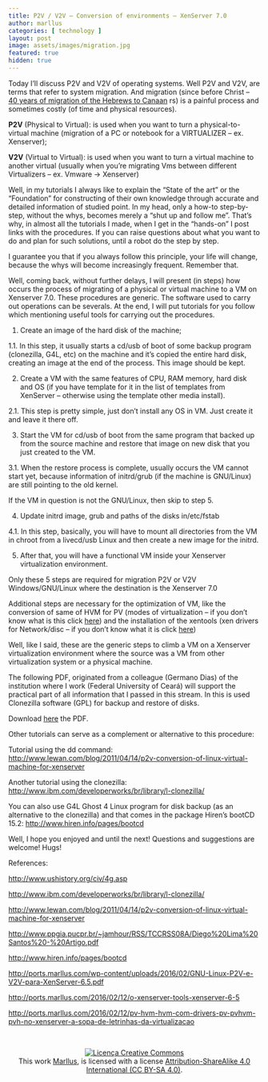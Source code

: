 ```yaml
---
title: P2V / V2V – Conversion of environments – XenServer 7.0
author: marllus
categories: [ technology ]
layout: post
image: assets/images/migration.jpg
featured: true
hidden: true
---
```


Today I&#8217;ll discuss P2V and V2V of operating systems. Well P2V and V2V, are terms that refer to system migration. And migration (since before Christ – <a href="http://www.ushistory.org/civ/4g.asp" target="_blank">40 years of migration of the Hebrews to Canaan</a> rs) is a painful process and sometimes costly (of time and physical resources).

**P2V** (Physical to Virtual): is used when you want to turn a physical-to-virtual machine (migration of a PC or notebook for a VIRTUALIZER – ex. Xenserver);

**V2V** (Virtual to Virtual): is used when you want to turn a virtual machine to another virtual (usually when you&#8217;re migrating Vms between different Virtualizers – ex. Vmware -> Xenserver)

Well, in my tutorials I always like to explain the &#8220;State of the art&#8221; or the &#8220;Foundation&#8221; for constructing of their own knowledge through accurate and detailed information of studied point. In my head, only a how-to step-by-step, without the whys, becomes merely a &#8220;shut up and follow me&#8221;. That&#8217;s why, in almost all the tutorials I made, when I get in the &#8220;hands-on&#8221; I post links with the procedures. If you can raise questions about what you want to do and plan for such solutions, until a robot do the step by step.

I guarantee you that if you always follow this principle, your life will change, because the whys will become increasingly frequent. Remember that.

Well, coming back, without further delays, I will present (in steps) how occurs the process of migrating of a physical or virtual machine to a VM on Xenserver 7.0. These procedures are generic. The software used to carry out operations can be severals. At the end, I will put tutorials for you follow which mentioning useful tools for carrying out the procedures.

1. Create an image of the hard disk of the machine;
  
1.1. In this step, it usually starts a cd/usb of boot of some backup program (clonezilla, G4L, etc) on the machine and it’s copied the entire hard disk, creating an image at the end of the process. This image should be kept.

2. Create a VM with the same features of CPU, RAM memory, hard disk and OS (if you have template for it in the list of templates from XenServer – otherwise using the template other media install).
  
2.1. This step is pretty simple, just don&#8217;t install any OS in VM. Just create it and leave it there off.

3. Start the VM for cd/usb of boot from the same program that backed up from the source machine and restore that image on new disk that you just created to the VM.
  
3.1. When the restore process is complete, usually occurs the VM cannot start yet, because information of initrd/grub (if the machine is GNU/Linux) are still pointing to the old kernel.

If the VM in question is not the GNU/Linux, then skip to step 5.

4. Update initrd image, grub and paths of the disks in/etc/fstab
  
4.1. In this step, basically, you will have to mount all directories from the VM in chroot from a livecd/usb Linux and then create a new image for the initrd.

5. After that, you will have a functional VM inside your Xenserver virtualization environment.

Only these 5 steps are required for migration P2V or V2V Windows/GNU/Linux where the destination is the Xenserver 7.0

Additional steps are necessary for the optimization of VM, like the conversion of same of HVM for PV (modes of virtualization &#8211; if you don&#8217;t know what is this click <a href="http://ports.marllus.com/2016/02/17/pv-hvm-hvm-com-drivers-pv-pvhvm-pvh-no-xenserver-a-sopa-de-letrinhas-da-virtualizacao/" target="_blank">here</a>) and the installation of the xentools (xen drivers for Network/disc &#8211; if you don&#8217;t know what it is click <a href="http://ports.marllus.com/2016/02/17/o-xenserver-tools-xenserver-6-5/" target="_blank">here</a>)

Well, like I said, these are the generic steps to climb a VM on a Xenserver virtualization environment where the source was a VM from other virtualization system or a physical machine.

The following PDF, originated from a colleague (Germano Dias) of the institution where I work (Federal University of Ceará) will support the practical part of all information that I passed in this stream. In this is used Clonezilla software (GPL) for backup and restore of disks.
  
Download <a href="http://ports.marllus.com/wp-content/uploads/2016/02/GNU-Linux-P2V-e-V2V-para-XenServer-6.5.pdf" target="_blank">here</a> the PDF.

Other tutorials can serve as a complement or alternative to this procedure:

Tutorial using the dd command: <a href="http://www.lewan.com/blog/2011/04/14/p2v-conversion-of-linux-virtual-machine-for-xenserver" target="_blank">http://www.lewan.com/blog/2011/04/14/p2v-conversion-of-linux-virtual-machine-for-xenserver</a>
  
Another tutorial using the clonezilla: <a href="http://www.ibm.com/developerworks/br/library/l-clonezilla/" target="_blank">http://www.ibm.com/developerworks/br/library/l-clonezilla/</a>
  
You can also use G4L Ghost 4 Linux program for disk backup (as an alternative to the clonezilla) and that comes in the package Hiren&#8217;s bootCD 15.2: <a href="http://www.hiren.info/pages/bootcd" target="_blank">http://www.hiren.info/pages/bootcd</a>

Well, I hope you enjoyed and until the next! Questions and suggestions are welcome! Hugs!

References:

<a href="http://www.ushistory.org/civ/4g.asp" target="_blank">http://www.ushistory.org/civ/4g.asp</a>
  
<a href="http://www.ibm.com/developerworks/br/library/l-clonezilla/" target="_blank">http://www.ibm.com/developerworks/br/library/l-clonezilla/</a>
  
<a href="http://www.lewan.com/blog/2011/04/14/p2v-conversion-of-linux-virtual-machine-for-xenserver" target="_blank">http://www.lewan.com/blog/2011/04/14/p2v-conversion-of-linux-virtual-machine-for-xenserver</a>
  
<a href="http://www.ppgia.pucpr.br/~jamhour/RSS/TCCRSS08A/Diego%20Lima%20Santos%20-%20Artigo.pdf" target="_blank">http://www.ppgia.pucpr.br/~jamhour/RSS/TCCRSS08A/Diego%20Lima%20Santos%20-%20Artigo.pdf</a>
  
<a href="http://www.hiren.info/pages/bootcd" target="_blank">http://www.hiren.info/pages/bootcd</a>
  
<a href="http://ports.marllus.com/wp-content/uploads/2016/02/GNU-Linux-P2V-e-V2V-para-XenServer-6.5.pdf" target="_blank">http://ports.marllus.com/wp-content/uploads/2016/02/GNU-Linux-P2V-e-V2V-para-XenServer-6.5.pdf</a>
  
<a href="http://ports.marllus.com/2016/02/12/o-xenserver-tools-xenserver-6-5" target="_blank">http://ports.marllus.com/2016/02/12/o-xenserver-tools-xenserver-6-5</a>
  
<a href="http://ports.marllus.com/2016/02/12/pv-hvm-hvm-com-drivers-pv-pvhvm-pvh-no-xenserver-a-sopa-de-letrinhas-da-virtualizacao" target="_blank">http://ports.marllus.com/2016/02/12/pv-hvm-hvm-com-drivers-pv-pvhvm-pvh-no-xenserver-a-sopa-de-letrinhas-da-virtualizacao</a>

&nbsp;

<p style="text-align: center;">
  <a href="http://creativecommons.org/licenses/by-sa/4.0/" rel="license"><img style="border-width: 0;" src="https://i.creativecommons.org/l/by-sa/4.0/88x31.png" alt="Licença Creative Commons" /></a><br /> <span id="result_box" class="short_text" lang="en"><span class="">This</span> work <a href="http://marllus.com/xenserver" target="_blank">Marllus</a>, is licensed with a <span class="">license </span></span><a href="https://creativecommons.org/licenses/by-sa/4.0/" target="_blank">Attribution-ShareAlike 4.0 International (CC BY-SA 4.0)</a>.
</p>

&nbsp;

